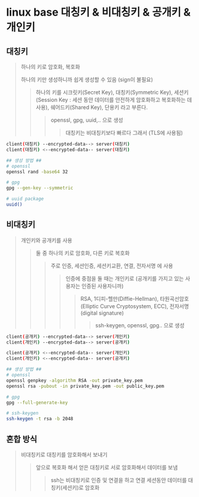 # linux base 대칭키 & 비대칭키 & 공개키 & 개인키

## 대칭키

> 하나의 키로 암호화, 복호화
>
> 하나의 키만 생성하니까 쉽게 생성할 수 있음 (sign이 불필요)
>
> > 하나의 키를 시크릿키(Secret Key), 대칭키(Symmetric Key), 세션키(Session Key : 세션 동안 데이터를 안전하게 암호화하고 복호화하는 데 사용), 쉐어드키(Shared Key), 단용키 라고 부른다.
> >
> > > openssl, gpg, uuid,.. 으로 생성
> > >
> > > > 대칭키는 비대칭키보다 빠르다 그래서 (TLS에 사용됨)

```sh
client(대칭키) --encrypted-data--> server(대칭키)
client(대칭키) <--encrypted-data-- server(대칭키)

## 생성 방법 ##
# openssl
openssl rand -base64 32

# gpg
gpg --gen-key --symmetric

# uuid package
uuid()
```

## 비대칭키

> 개인키와 공개키를 사용
>
> > 둘 중 하나의 키로 암호화, 다른 키로 복호화
> >
> > > 주로 인증, 세션인증, 세션키교환, 연결, 전자서명 에 사용
> > >
> > > > 인증에 중점을 둘 때는 개인키로 (공개키를 가지고 있는 사용자는 인증된 사용자니까)
> > > >
> > > > > RSA, 1디피-헬만(Diffie-Hellman), 타원곡선암호(Elliptic Curve Cryptosystem, ECC), 전자서명(digital signature)
> > > > >
> > > > > > ssh-keygen, openssl, gpg.. 으로 생성

```sh
client(공개키) --encrypted-data--> server(개인키)
client(개인키) --encrypted-data--> server(공개키)

client(공개키) <--encrypted-data-- server(개인키)
client(개인키) <--encrypted-data-- server(공개키)

## 생성 방법 ##
# openssl
openssl genpkey -algorithm RSA -out private_key.pem
openssl rsa -pubout -in private_key.pem -out public_key.pem

# gpg
gpg --full-generate-key

# ssh-keygen
ssh-keygen -t rsa -b 2048
```

## 혼합 방식

> 비대칭키로 대칭키를 암호화해서 보내기
>
> > 앞으로 복호화 해서 얻은 대칭키로 서로 암호화해서 데이터를 보냄
> >
> > > ssh는 비대칭키로 인증 및 연결을 하고 연결 세션동안 데이터를 대칭키(세션키)로 암호화

